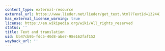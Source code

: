```yaml
---
content_type: external-resource
external_url: https://www.lieder.net/lieder/get_text.html?TextId=132441
has_external_license_warning: true
license: https://en.wikipedia.org/wiki/All_rights_reserved
status: ''
title: Text and translation
uid: bb47cb9b-fdc5-40d8-abe7-98e162faf152
wayback_url: ''
---
```

